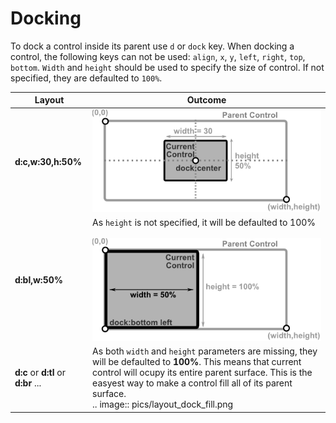 # Docking

To dock a control inside its parent use `d` or `dock` key. 
When docking a control, the following keys can not be used: `align`, `x`, `y`, `left`, `right`, `top`, `bottom`.
`Width` and `height` should be used to specify the size of control. If not specified, they are defaulted to `100%`.

| Layout                               | Outcome                                                   |
|--------------------------------------|-----------------------------------------------------------|
| **d:c,w:30,h:50%**                   | <img src="img/layout_dock_1.png" />                       |
| **d:bl,w:50%**                       | As `height` is not specified, it will be defaulted to 100%<br><br><img src="img/layout_dock_2.png" />   |
|  **d:c** or **d:tl** or **d:br** ... | As both `width` and `height` parameters are missing, they will be defaulted to **100%**. This means that current control will ocupy its entire parent surface. This is the easyest way to make a control fill all of its parent surface.<br>.. image:: pics/layout_dock_fill.png |
